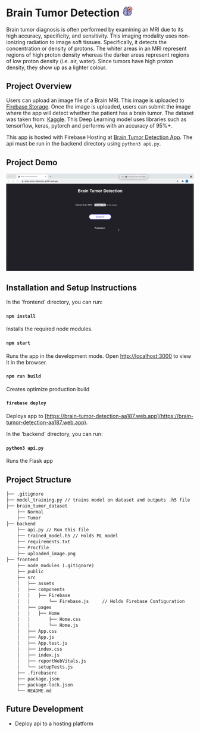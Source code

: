 # Brain Tumor Detection <img src="/frontend/public/favicon.ico" alt="drawing" width="30"/>
Brain tumor diagnosis is often performed by examining an MRI due to its high accuracy, specificity, and sensitivity. This imaging modality uses non-ionizing radiation to image soft tissues. Specifically, it detects the concentration or density of protons. The whiter areas in an MRI represent regions of high proton density whereas the darker areas represent regions of low proton density (i.e. air, water). Since tumors have high proton density, they show up as a lighter colour.

## Project Overview
Users can upload an image file of a Brain MRI. This image is uploaded to [Firebase Storage](https://console.firebase.google.com/). Once the image is uploaded, users can submit the image where the app will detect whether the patient has a brain tumor. The dataset was taken from: [Kaggle](https://www.kaggle.com/navoneel/brain-mri-images-for-brain-tumor-detection). This Deep Learning model uses libraries such as tensorflow, keras, pytorch and performs with an accuracy of 95%+. 

This app is hosted with Firebase Hosting at [Brain Tumor Detection App](https://brain-tumor-detection-aa187.web.app). The api must be run in the backend directory using `python3 api.py`.

## Project Demo

![Project Demo](/frontend/src/assets/demo.gif)


## Installation and Setup Instructions

In the 'frontend' directory, you can run:

#### `npm install`
Installs the required node modules.

#### `npm start`
Runs the app in the development mode.
Open [http://localhost:3000](http://localhost:3000) to view it in the browser.

#### `npm run build`
Creates optimize production build

#### `firebase deploy`
Deploys app to [https://brain-tumor-detection-aa187.web.app](https://brain-tumor-detection-aa187.web.app).

In the 'backend' directory, you can run:

#### `python3 api.py`
Runs the Flask app

## Project Structure
```
├── .gitignore
├── model_training.py // trains model on dataset and outputs .h5 file
├── brain_tumor_dataset
    ├── Normal
    ├── Tumor
├── backend
    ├── api.py // Run this file
    ├── trained_model.h5 // Holds ML model
    ├── requirements.txt
    ├── Procfile
    ├── uploaded_image.png
├── frontend
    ├── node_modules (.gitignore)
    ├── public
    ├── src
    │   ├── assets
    │   ├── components
    │   │   ├── Firebase
    │   │       └── Firebase.js     // Holds Firebase Configuration
    │   ├── pages
    │   │   ├── Home
    │   │       ├── Home.css
    │   │       └── Home.js
    │   ├── App.css
    │   ├── App.js
    │   ├── App.test.js
    │   ├── index.css
    │   ├── index.js
    │   ├── reportWebVitals.js
    │   └── setupTests.js
    ├── .firebaserc
    ├── package.json
    ├── package-lock.json
    └── README.md
```
## Future Development
- Deploy api to a hosting platform
